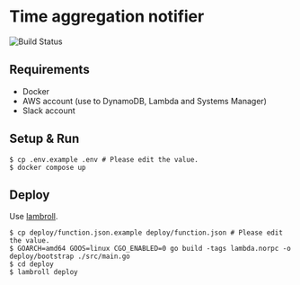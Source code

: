 # Time aggregation notifier

![Build Status](https://github.com/gotoeveryone/time-aggregation-notifier/workflows/Build/badge.svg)

## Requirements

- Docker
- AWS account (use to DynamoDB, Lambda and Systems Manager)
- Slack account

## Setup & Run

```console
$ cp .env.example .env # Please edit the value.
$ docker compose up
```

## Deploy

Use [lambroll](https://github.com/fujiwara/lambroll).

```console
$ cp deploy/function.json.example deploy/function.json # Please edit the value.
$ GOARCH=amd64 GOOS=linux CGO_ENABLED=0 go build -tags lambda.norpc -o deploy/bootstrap ./src/main.go
$ cd deploy
$ lambroll deploy
```
